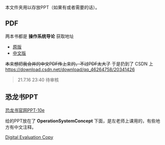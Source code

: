 本文件夹用以存放PPT（如果有或者需要的话）。


## PDF

两本书都是 **操作系统导论** 获取地址

- [原版](https://pages.cs.wisc.edu/~remzi/OSTEP/book-electronic.html)
- [中文版](https://github.com/remzi-arpacidusseau/ostep-translations/tree/master/chinese)

~~本来想把我合并的中文PDF传上来的，不过PDF太大了~~
于是扔到了 CSDN 上<https://download.csdn.net/download/qq_46264758/20341426>
> 21.7.16 23:40 待审核

## 恐龙书PPT

[恐龙书官网PPT-10e](https://bcs.wiley.com/he-bcs/Books?action=resource&bcsId=11227&itemId=1119320917&resourceId=44619)

给的PPT放在了 **OperationSystemConcept** 下面，是左老师上课用的，有些地方有中文注释。

[Digital Evaluation Copy](https://www.wiley.com/en-us/Operating+System+Concepts%2C+10th+Edition-p-9781119320913#evaluation-copy-section)